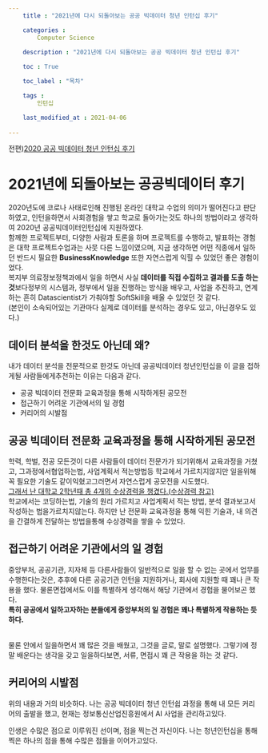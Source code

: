 ```yaml
---
    title : "2021년에 다시 되돌아보는 공공 빅데이터 청년 인턴십 후기"

    categories : 
        Computer Science
    
    description : "2021년에 다시 되돌아보는 공공 빅데이터 청년 인턴십 후기"

    toc : True

    toc_label : "목차"

    tags : 
        인턴십

    last_modified_at : 2021-04-06
 
---
```

전편)[2020 공공 빅데이터 청년 인턴십 후기](https://yangdongjae.github.io/life/일상,인턴십/)
# 2021년에 되돌아보는 공공빅데이터 후기
2020년도에 코로나 사태로인해 진행된 온라인 대학교 수업의 의미가 떨어진다고 판단하였고, 인턴을하면서 사회경험을 쌓고 학교로 돌아가는것도 하나의 방법이라고 생각하여 2020년 공공빅데이터인턴십에 지원하였다. <br/>
함께한 프로젝트부터, 다양한 사람과 토론을 하며 프로젝트를 수행하고, 발표하는 경험은 대학 프로젝트수업과는 사뭇 다른 느낌이였으며, 지금 생각하면 어떤 직종에서 일하던 반드시 필요한 **BusinessKnowledge** 또한 자연스럽게 익힐 수 있었던 좋은 경험이었다. <br/>
복지부 의료정보정책과에서 일을 하면서 사실 **데이터를 직접 수집하고 결과를 도출 하는 것**보다정부의 시스템과, 정부에서 일을 진행하는 방식을 배우고, 사업을 추진하고, 연계하는 흔히 Datascientist가 가춰야할 SoftSkill을 배울 수 있었던 것 같다.<br/>
(본인이 소속되어있는 기관마다 실제로 데이터를 분석하는 경우도 있고, 아닌경우도 있다.)
<br/> 

## 데이터 분석을 한것도 아닌데 왜?
내가 데이터 분석을 전문적으로 한것도 아닌데 공공빅데이터 청년인턴십을 이 글을 접하게될 사람들에게추천하는 이유는 다음과 같다.
* 공공 빅데이터 전문화 교육과정을 통해 시작하게된 공모전
* 접근하기 어려운 기관에서의 일 경험
* 커리어의 시발점
## 공공 빅데이터 전문화 교육과정을 통해 시작하게된 공모전
학력, 학벌, 전공 모든것이 다른 사람들이 데이터 전문가가 되기위해서 교육과정을 거쳤고, 그과정에서협업하는법, 사업계획서 적는방법등 학교에서 가르치지않지만 일을위해 꼭 필요한 기술도 같이익혔고그러면서 자연스럽게 공모전을 시도했다. <br/>
 [그래서 난 대학교 2학년때 총 4개의 수상경력을 챙겼다.(수상경력 참고)](https:/yangdongjae.github.io/about/)
 <br/>
 학교에서는 코딩하는법, 기술의 원리 가르치고 사업계획서 적는 방법, 분석 결과보고서 작성하는 법을가르치지않는다. 하지만 난 전문화 교육과정을 통해 익힌 기술과, 내 의견을 간결하게 전달하는 방법을통해 수상경력을 쌓을 수 있었다.

## 접근하기 어려운 기관에서의 일 경험
 
중앙부처, 공공기관, 지자체 등 다른사람들이 일반적으로 일을 할 수 없는 곳에서 업무를 수행한다는것은, 추후에 다른 공공기관 인턴을 지원하거나, 회사에 지원할 때 꽤나 큰 작용을 했다. 물론면접에서도 이를 특별하게 생각해서 해당 기관에서 경험을 물어보곤 했다. <br/>
 **특히 공공에서 일하고자하는 분들에게 중앙부처의 일 경험은 꽤나 특별하게 작용하는 듯 하다.**

 <br/>
 물론 안에서 일을하면서 꽤 많은 것을 배웠고, 그것을 글로, 말로 설명했다. 그렇기에 정말 배운다는 생각을 갖고 일을하다보면, 서류, 면접시 꽤 큰 작용을 하는 것 같다.

## 커리어의 시발점

 위의 내용과 거의 비슷하다. 나는 공공 빅데이터 청년 인턴쉽 과정을 통해 내 모든 커리어의 출발을 했고, 현재는 정보통신산업진흥원에서 AI 사업을 관리하고있다. <br/>

 인생은 수많은 점으로 이루워진 선이며, 점을 찍는건 자신이다. 나는 청년인턴십을 통해 찍은 하나의 점을 통해 수많은 점들을 이어가고있다.<br/>